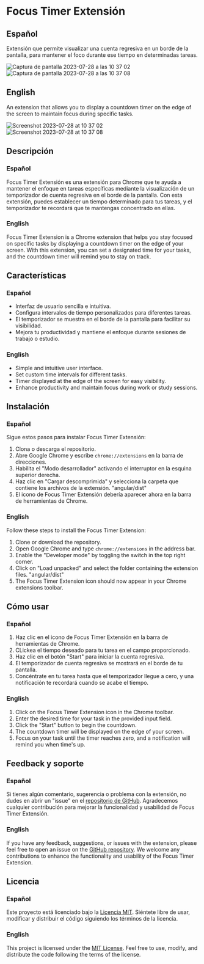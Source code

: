 # Focus Timer Extensión

## Español

Extensión que permite visualizar una cuenta regresiva en un borde de la pantalla, para mantener el foco durante ese tiempo en determinadas tareas.

![Captura de pantalla 2023-07-28 a las 10 37 02](https://github.com/attrix182/focus-timer-extension/assets/44885834/d3093c92-a477-43e5-8990-a62a4ba3950a)
![Captura de pantalla 2023-07-28 a las 10 37 08](https://github.com/attrix182/focus-timer-extension/assets/44885834/ebe11a11-673c-408c-90a3-8054030f2582)

## English

An extension that allows you to display a countdown timer on the edge of the screen to maintain focus during specific tasks.

![Screenshot 2023-07-28 at 10 37 02](https://github.com/attrix182/focus-timer-extension/assets/44885834/d3093c92-a477-43e5-8990-a62a4ba3950a)
![Screenshot 2023-07-28 at 10 37 08](https://github.com/attrix182/focus-timer-extension/assets/44885834/ebe11a11-673c-408c-90a3-8054030f2582)

## Descripción

### Español

Focus Timer Extensión es una extensión para Chrome que te ayuda a mantener el enfoque en tareas específicas mediante la visualización de un temporizador de cuenta regresiva en el borde de la pantalla. Con esta extensión, puedes establecer un tiempo determinado para tus tareas, y el temporizador te recordará que te mantengas concentrado en ellas.

### English

Focus Timer Extension is a Chrome extension that helps you stay focused on specific tasks by displaying a countdown timer on the edge of your screen. With this extension, you can set a designated time for your tasks, and the countdown timer will remind you to stay on track.

## Características

### Español

- Interfaz de usuario sencilla e intuitiva.
- Configura intervalos de tiempo personalizados para diferentes tareas.
- El temporizador se muestra en el borde de la pantalla para facilitar su visibilidad.
- Mejora tu productividad y mantiene el enfoque durante sesiones de trabajo o estudio.

### English

- Simple and intuitive user interface.
- Set custom time intervals for different tasks.
- Timer displayed at the edge of the screen for easy visibility.
- Enhance productivity and maintain focus during work or study sessions.

## Instalación

### Español

Sigue estos pasos para instalar Focus Timer Extensión:

1. Clona o descarga el repositorio.
2. Abre Google Chrome y escribe `chrome://extensions` en la barra de direcciones.
3. Habilita el "Modo desarrollador" activando el interruptor en la esquina superior derecha.
4. Haz clic en "Cargar descomprimida" y selecciona la carpeta que contiene los archivos de la extensión. "angular/dist"
5. El icono de Focus Timer Extensión debería aparecer ahora en la barra de herramientas de Chrome.

### English

Follow these steps to install the Focus Timer Extension:

1. Clone or download the repository.
2. Open Google Chrome and type `chrome://extensions` in the address bar.
3. Enable the "Developer mode" by toggling the switch in the top right corner.
4. Click on "Load unpacked" and select the folder containing the extension files. "angular/dist"
5. The Focus Timer Extension icon should now appear in your Chrome extensions toolbar.

## Cómo usar

### Español

1. Haz clic en el icono de Focus Timer Extensión en la barra de herramientas de Chrome.
2. CLickea el tiempo deseado para tu tarea en el campo proporcionado.
3. Haz clic en el botón "Start" para iniciar la cuenta regresiva.
4. El temporizador de cuenta regresiva se mostrará en el borde de tu pantalla.
5. Concéntrate en tu tarea hasta que el temporizador llegue a cero, y una notificación te recordará cuando se acabe el tiempo.

### English

1. Click on the Focus Timer Extension icon in the Chrome toolbar.
2. Enter the desired time for your task in the provided input field.
3. Click the "Start" button to begin the countdown.
4. The countdown timer will be displayed on the edge of your screen.
5. Focus on your task until the timer reaches zero, and a notification will remind you when time's up.

## Feedback y soporte

### Español

Si tienes algún comentario, sugerencia o problema con la extensión, no dudes en abrir un "issue" en el [repositorio de GitHub](https://github.com/attrix182/focus-timer-extension). Agradecemos cualquier contribución para mejorar la funcionalidad y usabilidad de Focus Timer Extensión.

### English

If you have any feedback, suggestions, or issues with the extension, please feel free to open an issue on the [GitHub repository](https://github.com/attrix182/focus-timer-extension). We welcome any contributions to enhance the functionality and usability of the Focus Timer Extension.

## Licencia

### Español

Este proyecto está licenciado bajo la [Licencia MIT](LICENSE.md). Siéntete libre de usar, modificar y distribuir el código siguiendo los términos de la licencia.

### English

This project is licensed under the [MIT License](LICENSE.md). Feel free to use, modify, and distribute the code following the terms of the license.
